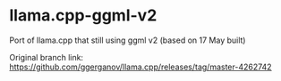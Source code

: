 # llama.cpp-ggml-v2
Port of llama.cpp that still using ggml v2 (based on 17 May built)

Original branch link: https://github.com/ggerganov/llama.cpp/releases/tag/master-4262742
